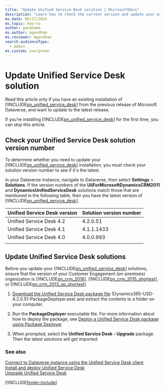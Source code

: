 ```yaml
---
title: "Update Unified Service Desk solution | MicrosoftDocs"
description: "Learn how to check the current version and update your existing installation of Unified Service Desk to the latest version, if required."
ms.date: 06/27/2024
ms.topic: how-to
author: gandhamm
ms.author: mgandham
ms.reviewer: mgandham
search.audienceType: 
  - admin
ms.custom: evergreen
---
```


# Update Unified Service Desk solution

Read this article only if you have an existing installation of [!INCLUDE[pn_unified_service_desk](../../includes/pn-unified-service-desk.md)] from the previous release of Microsoft Dataverse, and want to update to the latest release.  
  
If you’re installing [!INCLUDE[pn_unified_service_desk](../../includes/pn-unified-service-desk.md)] for the first time, you can skip this article.  
  
<a name="check"></a>

## Check your Unified Service Desk solution version number

To determine whether you need to update your [!INCLUDE[pn_unified_service_desk](../../includes/pn-unified-service-desk.md)] installation, you must check your solution version number to see if it's the latest.
  
In your Dataverse instance, navigate to Dataverse, then select **Settings** > **Solutions**. If the version numbers of the **UiiForMicrosoftDynamicsCRM2011** and **DynamicsUnifiedServiceDesk** solutions match those that are mentioned in the following table, then you have the latest version of [!INCLUDE[pn_unified_service_desk](../../includes/pn-unified-service-desk.md)].  

|Unified Service Desk version|Solution version number |  
|----------------------------|-----------------------|  
|Unified Service Desk 4.2    |  4.2.0.51    |  
|Unified Service Desk 4.1    |  4.1.1.1433    |
|Unified Service Desk 4.0    |  4.0.0.993    |
|||
  
<a name="UpdateSolutions"></a>

## Update Unified Service Desk solutions  

 Before you update your [!INCLUDE[pn_unified_service_desk](../../includes/pn-unified-service-desk.md)] solutions, ensure that the version of your Customer Engagement (on-premises) organization is [!INCLUDE[pn_crm_2016](../../includes/pn-crm-2016.md)], [!INCLUDE[pn_crm_2015_shortest](../../includes/pn-crm-2015-shortest.md)], or [!INCLUDE[pn_crm_2013_sp_shortest](../../includes/pn-crm-2013-sp-shortest.md)].  
  
1. [Download the Unified Service Desk package file](https://go.microsoft.com/fwlink/p/?LinkID=2159819) (Dynamics365-USD-4.2.0.51-PackageDeployer.exe) and extract the contents to a folder on your computer.
2. Run the **PackageDeployer** executable file. For more information about how to deploy the package, see [Deploy a Unified Service Desk package using Package Deployer](deploy-sample-unified-service-desk-applications-using-package-deployer.md#deploy-a-sample-unified-service-desk-package-using-package-deployer).

3. When prompted, select the **Unified Service Desk - Upgrade** package. Then the latest solutions will get imported.

### See also

[Connect to Dataverse instance using the Unified Service Desk client](../../unified-service-desk/admin/connect-dynamics-365-instance-using-unified-service-desk-client.md)  
[Install and deploy Unified Service Desk](../../unified-service-desk/admin/install-upgrade-deploy-unified-service-desk.md)  
[Upgrade Unified Service Desk](upgrade-unified-service-desk-solution.md)  

[!INCLUDE[footer-include](../../includes/footer-banner.md)]
